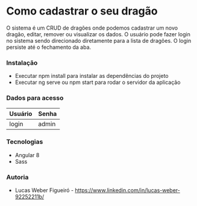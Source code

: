 # Como cadastrar o seu dragão

O sistema é um CRUD de dragões onde podemos cadastrar um novo dragão, editar, remover ou visualizar os dados.
O usuário pode fazer login no sistema sendo direcionado diretamente para a lista de dragões.
O login persiste até o fechamento da aba.

### Instalação

* Executar npm install para instalar as dependências do projeto
* Executar ng serve ou npm start para rodar o servidor da aplicação

### Dados para acesso

Usuário | Senha
--------- | ------
login     | admin

### Tecnologias

* Angular 8
* Sass


### Autoria

* Lucas Weber Figueiró - https://www.linkedin.com/in/lucas-weber-92252211b/
